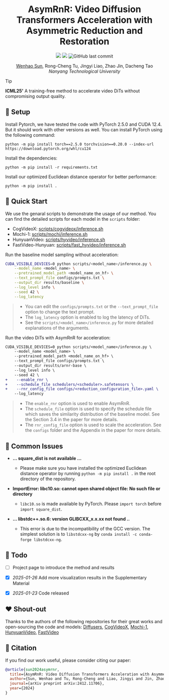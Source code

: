 <h1 align="center">
  AsymRnR: Video Diffusion Transformers Acceleration with Asymmetric Reduction and Restoration
</h1>


<p align="center">
<a href="https://arxiv.org/abs/2412.11706"><img  src="https://img.shields.io/badge/arXiv-Paper-B31B1B.svg"></a>
<a href="https://opensource.org/license/mit/"><img  src="https://img.shields.io/badge/license-MIT-blue"></a>
<img  alt="GitHub last commit" src="https://img.shields.io/github/last-commit/wenhao728/AsymRnR?style=social"></a>
</p>

<p align="center">
<a href="https://github.com/wenhao728">Wenhao Sun</a>,
<a>Rong-Cheng Tu</a>,
<a>Jingyi Liao</a>,
<a>Zhao Jin</a>,
<a>Dacheng Tao</a>
<br>
<em>Nanyang Technological University</em>
</p>


> [!TIP]
> **ICML25'** A training-free method to accelerate video DiTs without compromising output quality.


<!-- ## 🎨 (WIP) Gallery -->


## 🔧 Setup
Install Pytorch, we have tested the code with PyTorch 2.5.0 and CUDA 12.4. But it should work with other versions as well. You can install PyTorch using the following command:
```
python -m pip install torch==2.5.0 torchvision==0.20.0 --index-url https://download.pytorch.org/whl/cu124
```

Install the dependencies:
```
python -m pip install -r requirements.txt
```

Install our optimized Euclidean distance operator for better performance:
```
python -m pip install .
```


## 🚀 Quick Start
We use the genaral scripts to demonstrate the usage of our method. You can find the detailed scripts for each model in the `scripts` folder:
- CogVideoX: [scripts/cogvideox/inference.sh](scripts/cogvideox/inference.sh)
- Mochi-1: [scripts/mochi/inference.sh](scripts/mochi/inference.sh)
- HunyuanVideo: [scripts/hyvideo/inference.sh](scripts/hyvideo/inference.sh)
- FastVideo-Hunyuan: [scripts/fast_hyvideo/inference.sh](scripts/fast_hyvideo/inference.sh)

Run the baseline model sampling without acceleration:
```bash
CUDA_VISIBLE_DEVICES=0 python scripts/<model_name>/inference.py \
    --model_name <model_name> \
    --pretrained_model_path <model_name_on_hf> \
    --text_prompt_file configs/prompts.txt \
    --output_dir results/baseline \
    --log_level info \
    --seed 42 \
    --log_latency
```
> - You can edit the `configs/prompts.txt` or the `--text_prompt_file` option to change the text prompt.
> - The `log_latency` option is enabled to log the latency of DiTs.
> - See the `scripts/<model_name>/inference.py` for more detailed explanations of the arguments.


Run the video DiTs with AsymRnR for acceleration:
```diff
CUDA_VISIBLE_DEVICES=0 python scripts/<model_name>/inference.py \
    --model_name <model_name> \
    --pretrained_model_path <model_name_on_hf> \
    --text_prompt_file configs/prompts.txt \
    --output_dir results/arnr-base \
    --log_level info \
    --seed 42 \
+    --enable_rnr \
+    --schedule_file schedulers/<scheduler>.safetensors \
+    --rnr_config_file configs/<reduction_configuration_file>.yaml \
    --log_latency
```
> - The `enable_rnr` option is used to enable AsymRnR.
> - The `schedule_file` option is used to specify the schedule file which saves the similarity distribution of the baseline model. See the Section 3.4 in the paper for more details.
> - The `rnr_config_file` option is used to scale the acceleration. See the `configs` folder and the Appendix in the paper for more details.


## 🐛 Common Issues

- **... square_dist is not available ...**
    - Please make sure you have installed the optimized Euclidean distance operator by running `python -m pip install .` in the root directory of the repository.

- **ImportError: libc10.so: cannot open shared object file: No such file or directory**
    - `libc10.so` is made available by PyTorch. Please `import torch` before `import square_dist`.

- **... libstdc++.so.6: version GLIBCXX_x.x.xx not found ..**
    - This error is due to the incompatibility of the GCC version. The simplest solution is to `libstdcxx-ng` by `conda install -c conda-forge libstdcxx-ng`.

## 🚧 Todo
- [ ] Project page to introduce the method and results
- [x] *2025-01-26* Add more visualization results in the Supplementary Material
- [x] *2025-01-23* Code released


## :hearts: Shout-out
Thanks to the authors of the following repositories for their great works and open-sourcing the code and models: [Diffusers](https://github.com/huggingface/diffusers), [CogVideoX](https://github.com/THUDM/CogVideo), [Mochi-1](https://github.com/genmoai/mochi), [HunyuanVideo](https://github.com/Tencent/HunyuanVideo), [FastVideo](https://github.com/hao-ai-lab/FastVideo)


## 📄 Citation
If you find our work useful, please consider citing our paper:
```bibtex
@article{sun2024asymrnr,
  title={AsymRnR: Video Diffusion Transformers Acceleration with Asymmetric Reduction and Restoration},
  author={Sun, Wenhao and Tu, Rong-Cheng and Liao, Jingyi and Jin, Zhao and Tao, Dacheng},
  journal={arXiv preprint arXiv:2412.11706},
  year={2024}
}
```
